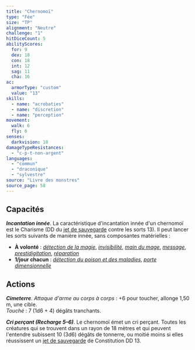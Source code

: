 ```yaml
---
title: "Chernomoï"
type: "Fée"
size: "TP"
alignment: "Neutre"
challenge: "1"
hitDiceCount: 5
abilityScores:
  for: 9
  dex: 18
  con: 18
  int: 12
  sag: 11
  cha: 16
ac:
  armorType: "custom"
  value: "13"
skills:
  - name: "acrobaties"
  - name: "discretion"
  - name: "perception"
movement:
  walk: 6
  fly: 6
senses:
  darkvision: 18
damageTypeResistances:
  - "c-p-t-non-argent"
languages:
  - "commun"
  - "draconique"
  - "sylvestre"
source: "Livre des monstres"
source_page: 58
---
```

## Capacités
_**Incantation innée**_. La caractéristique d'incantation innée d'un chernomoï est le Charisme (DD du [jet de sauvegarde](/utiliser-les-caracteristiques/#jets-de-sauvegarde) contre les sorts 13). Il peut lancer les sorts suivants de manière innée, sans composantes matérielles :
* **À volonté** : [_détection de la magie_](/grimoire/detection-de-la-magie/), [_invisibilité_](/grimoire/invisibilite/), [_main du mage_](/grimoire/main-du-mage/), [_message_](/grimoire/message/), [_prestidigitation_](/grimoire/prestidigitation/), [_réparation_](/grimoire/reparation/)
* **1/jour chacun** : [_détection du poison et des maladies_](/grimoire/detection-du-poison-et-des-maladies/), [_porte dimensionnelle_](/grimoire/porte-dimensionnelle/)

## Actions
_**Cimeterre**_. _Attaque d'arme au corps à corps_ : +6 pour toucher, allonge 1,50 m, une cible.  
_Touché_ : 7 (1d6 + 4) dégâts tranchants.

_**Cri perçant (Recharge 5–6)**_. Le chernomoï émet un cri perçant. Toutes les créatures qui se trouvent dans un rayon de 18 mètres et qui peuvent l'entendre subissent 10 (3d6) dégâts de tonnerre, ou moitié moins si elles réussissent un [jet de sauvegarde](/utiliser-les-caracteristiques/#jets-de-sauvegarde) de Constitution DD 13.
